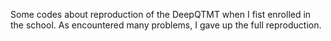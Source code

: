 Some codes about reproduction of the DeepQTMT when I fist enrolled in the school.
As encountered many problems, I gave up the full reproduction.
